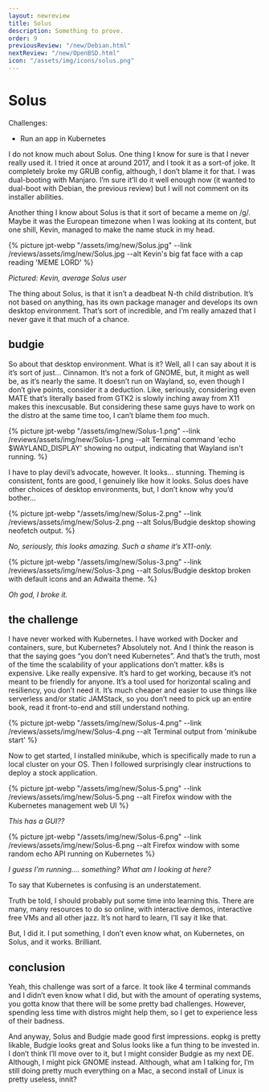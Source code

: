 ```yaml
---
layout: newreview
title: Solus
description: Something to prove.
order: 9
previousReview: "/new/Debian.html"
nextReview: "/new/OpenBSD.html"
icon: "/assets/img/icons/solus.png"
---
```


# Solus

Challenges:

- Run an app in Kubernetes

I do not know much about Solus. One thing I know for sure is that I never really used it. I tried it once at around 2017, and I took it as a sort-of joke. It completely broke my GRUB config, although, I don’t blame it for that. I was dual-booting with Manjaro. I’m sure it’ll do it well enough now (it wanted to dual-boot with Debian, the previous review) but I will not comment on its installer abilities.

Another thing I know about Solus is that it sort of became a meme on /g/. Maybe it was the European timezone when I was looking at its content, but one shill, Kevin, managed to make the name stuck in my head.

{% picture jpt-webp "/assets/img/new/Solus.jpg" --link /reviews/assets/img/new/Solus.jpg --alt Kevin's big fat face with a cap reading 'MEME LORD' %}

_Pictured: Kevin, average Solus user_

The thing about Solus, is that it isn’t a deadbeat N-th child distribution. It’s not based on anything, has its own package manager and develops its own desktop environment. That’s sort of incredible, and I’m really amazed that I never gave it that much of a chance.

## budgie

So about that desktop environment. What is it? Well, all I can say about it is it’s sort of just... Cinnamon. It’s not a fork of GNOME, but, it might as well be, as it’s nearly the same. It doesn’t run on Wayland, so, even though I don’t give points, consider it a deduction. Like, seriously, considering even MATE that’s literally based from GTK2 is slowly inching away from X11 makes this inexcusable. But considering these same guys have to work on the distro at the same time too, I can’t blame them _too_ much.

{% picture jpt-webp "/assets/img/new/Solus-1.png" --link /reviews/assets/img/new/Solus-1.png --alt Terminal command 'echo $WAYLAND_DISPLAY' showing no output, indicating that Wayland isn't running. %}

I have to play devil’s advocate, however. It looks... stunning. Theming is consistent, fonts are good, I genuinely like how it looks. Solus does have other choices of desktop environments, but, I don’t know why you’d bother...

{% picture jpt-webp "/assets/img/new/Solus-2.png" --link /reviews/assets/img/new/Solus-2.png --alt Solus/Budgie desktop showing neofetch output. %}

_No, seriously, this looks amazing. Such a shame it’s X11-only._

{% picture jpt-webp "/assets/img/new/Solus-3.png" --link /reviews/assets/img/new/Solus-3.png --alt Solus/Budgie desktop broken with default icons and an Adwaita theme. %}

_Oh god, I broke it._

## the challenge

I have never worked with Kubernetes. I have worked with Docker and containers, sure, but Kubernetes? Absolutely not. And I think the reason is that the saying goes “you don’t need Kubernetes”. And that’s the truth, most of the time the scalability of your applications don’t matter. k8s is expensive. Like really expensive. It’s hard to get working, because it’s not meant to be friendly for anyone. It’s a tool used for horizontal scaling and resiliency, you don’t need it. It’s much cheaper and easier to use things like serverless and/or static JAMStack, so you don’t need to pick up an entire book, read it front-to-end and still understand nothing.

{% picture jpt-webp "/assets/img/new/Solus-4.png" --link /reviews/assets/img/new/Solus-4.png --alt Terminal output from 'minikube start' %}

Now to get started, I installed minikube, which is specifically made to run a local cluster on your OS. Then I followed surprisingly clear instructions to deploy a stock application.

{% picture jpt-webp "/assets/img/new/Solus-5.png" --link /reviews/assets/img/new/Solus-5.png --alt Firefox window with the Kubernetes management web UI %}

_This has a GUI??_

{% picture jpt-webp "/assets/img/new/Solus-6.png" --link /reviews/assets/img/new/Solus-6.png --alt Firefox window with some random echo API running on Kubernetes %}

_I guess I’m running.... something? What am I looking at here?_

To say that Kubernetes is confusing is an understatement.

Truth be told, I should probably put some time into learning this. There are many, many resources to do so online, with interactive demos, interactive free VMs and all other jazz. It’s not hard to learn, I’ll say it like that.

But, I did it. I put something, I don’t even know what, on Kubernetes, on Solus, and it works. Brilliant.

## conclusion

Yeah, this challenge was sort of a farce. It took like 4 terminal commands and I didn’t even know what I did, but with the amount of operating systems, you gotta know that there will be some pretty bad challenges. However, spending less time with distros might help them, so I get to experience less of their badness.

And anyway, Solus and Budgie made good first impressions. eopkg is pretty likable, Budgie looks great and Solus looks like a fun thing to be invested in. I don’t think I’ll move over to it, but I might consider Budgie as my next DE. Although, I might pick GNOME instead. Although, what am I talking for, I’m still doing pretty much everything on a Mac, a second install of Linux is pretty useless, innit?

